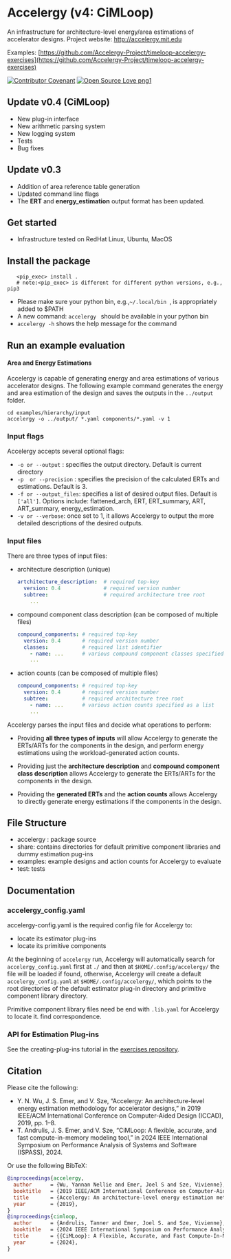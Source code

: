 # Accelergy (v4: CiMLoop)
An infrastructure for architecture-level energy/area estimations of accelerator designs. Project website: http://accelergy.mit.edu

Examples: [https://github.com/Accelergy-Project/timeloop-accelergy-exercises](https://github.com/Accelergy-Project/timeloop-accelergy-exercises)

[![Contributor Covenant](https://img.shields.io/badge/Contributor%20Covenant-v2.0%20adopted-ff69b4.svg)](code_of_conduct.md)
[![Open Source Love png1](https://badges.frapsoft.com/os/v1/open-source.png?v=103)](https://github.com/ellerbrock/open-source-badges/)
## Update v0.4 (CiMLoop)
- New plug-in interface
- New arithmetic parsing system
- New logging system
- Tests
- Bug fixes

## Update v0.3
- Addition of area reference table generation
- Updated command line flags
- The **ERT** and **energy_estimation** output format has been updated.
## Get started 
- Infrastructure tested on RedHat Linux, Ubuntu, MacOS

## Install the package
```
   <pip_exec> install .
   # note:<pip_exec> is different for different python versions, e.g., pip3      
```
- Please make sure your python bin, e.g.,```~/.local/bin ```, is appropriately added to $PATH 
- A new command: ```accelergy ```  should be available in your python bin 
- ```accelergy -h``` shows the help message for the command

## Run an example evaluation

#### Area and Energy Estimations
Accelergy is capable of generating energy and area estimations of various accelerator designs. The following example
command generates the energy and area estimation of the design and saves the outputs in the ```../output``` folder.
```
cd examples/hierarchy/input
accelergy -o ../output/ *.yaml components/*.yaml -v 1
```
 ### Input flags
   Accelergy accepts several optional flags:
   - ```-o or --output``` : specifies the output directory. Default is current directory
   - ```-p  or --precision``` : specifies the precision of the calculated ERTs and estimations. Default is 3.
   - ```-f or --output_files```: specifies a list of desired output files. Default is ```['all']```.
   Options include: flattened_arch, ERT, ERT_summary, ART, ART_summary, energy_estimation.
   - ```-v or --verbose```: once set to 1, it allows Accelergy to output the more detailed descriptions of the desired outputs.

### Input files

  There are three types of input files:
  - architecture description (unique)
    ```yaml
    artchitecture_description:  # required top-key
      version: 0.4              # required version number
      subtree:                  # required architecture tree root
        ...
    ```
  - compound component class description (can be composed of multiple files)
    ```yaml
    compound_components: # required top-key
      version: 0.4       # required version number
      classes:           # required list identifier
        - name: ...      # various compound component classes specified as a list
        ...
    ```
  - action counts (can be composed of multiple files)
    ```yaml
    compound_components: # required top-key
      version: 0.4       # required version number
      subtree:           # required architecture tree root
        - name: ...      # various action counts specified as a list
        ...
    ```
  Accelergy parses the input files and decide what operations to perform:
  - Providing **all three types of inputs** will allow Accelergy to generate the ERTs/ARTs for the components in the design, 
  and perform energy estimations using the workload-generated action counts.
  
  - Providing just the **architecture description** and **compound component class description** allows Accelergy to generate 
  the ERTs/ARTs for the components in the design.
  
  - Providing the **generated ERTs** and the **action counts** allows Accelergy to directly generate energy estimations 
  if the components in the design.
  
 
  
## File Structure
- accelergy : package source
- share: contains directories for default primitive component libraries and dummy estimation pug-ins
- examples: example designs and action counts for Accelergy to evaluate
- test: tests

## Documentation

### accelergy_config.yaml
   accelergy-config.yaml is the required config file for Accelergy to:
   - locate its estimator plug-ins
   - locate its primitive components
   
At the beginning of ```accelergy``` run, Accelergy will automatically search for ```accelergy_config.yaml``` first at ```./``` and then at ```$HOME/.config/accelergy/``` the file will be loaded if found, otherwise, Accelergy will create a default 
   ```accelergy_config.yaml``` at ```$HOME/.config/accelergy/```, which points to the root directories of the default estimator plug-in directory and primitive component library directory.
   
Primitive component library files need be end with ```.lib.yaml``` for Accelergy to locate it. 
find correspondence. 

### API for Estimation Plug-ins
See the creating-plug-ins tutorial in the [exercises repository](https://github.com/Accelergy-Project/timeloop-accelergy-exercises/tree/master).


## Citation
Please cite the following:

- Y. N. Wu, J. S. Emer, and V. Sze, “Accelergy: An architecture-level energy estimation methodology for accelerator designs,” in 2019 IEEE/ACM International Conference on Computer-Aided Design (ICCAD), 2019, pp. 1–8.
- T. Andrulis, J. S. Emer, and V. Sze, “CiMLoop: A flexible, accurate, and fast compute-in-memory modeling tool,” in 2024 IEEE International Symposium on Performance Analysis of Systems and Software (ISPASS), 2024.

Or use the following BibTeX:

```BibTeX
@inproceedings{accelergy,
  author      = {Wu, Yannan Nellie and Emer, Joel S and Sze, Vivienne},
  booktitle   = {2019 IEEE/ACM International Conference on Computer-Aided Design (ICCAD)},
  title       = {Accelergy: An architecture-level energy estimation methodology for accelerator designs},
  year        = {2019},
}
@inproceedings{cimloop,
  author      = {Andrulis, Tanner and Emer, Joel S. and Sze, Vivienne},
  booktitle   = {2024 IEEE International Symposium on Performance Analysis of Systems and Software (ISPASS)}, 
  title       = {{CiMLoop}: A Flexible, Accurate, and Fast Compute-In-Memory Modeling Tool}, 
  year        = {2024},
}
```
